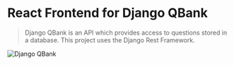 # React Frontend for Django QBank
> Django QBank is an API which provides access to questions stored in a database. This project uses the Django Rest Framework.

![Django QBank](https://dl.airtable.com/.attachmentThumbnails/9b8d12e5910e185610d101c5b6ca9429/85edd670)

